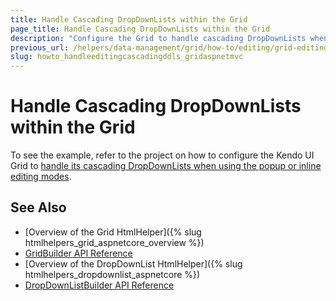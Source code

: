 ```yaml
---
title: Handle Cascading DropDownLists within the Grid
page_title: Handle Cascading DropDownLists within the Grid
description: "Configure the Grid to handle cascading DropDownLists when using the Popup or Inline editing modes."
previous_url: /helpers/data-management/grid/how-to/editing/grid-editing-cascading-dropdownlist
slug: howto_handleeditingcascadingddls_gridaspnetmvc
---
```


# Handle Cascading DropDownLists within the Grid

To see the example, refer to the project on how to configure the Kendo UI Grid to [handle its cascading DropDownLists when using the popup or inline editing modes](https://github.com/telerik/ui-for-aspnet-mvc-examples/tree/master/Telerik.Examples.Mvc/Telerik.Examples.Mvc/Areas/GridEditingWithCascadingDropDownLists).

## See Also

* [Overview of the Grid HtmlHelper]({% slug htmlhelpers_grid_aspnetcore_overview %})
* [GridBuilder API Reference](https://docs.telerik.com/aspnet-mvc/api/kendo.mvc.ui.fluent/gridbuilder)
* [Overview of the DropDownList HtmlHelper]({% slug htmlhelpers_dropdownlist_aspnetcore %})
* [DropDownListBuilder API Reference](https://docs.telerik.com/kendo-ui/aspnet-mvc/api/kendo.mvc.ui.fluent/dropdownlistbuilder)
